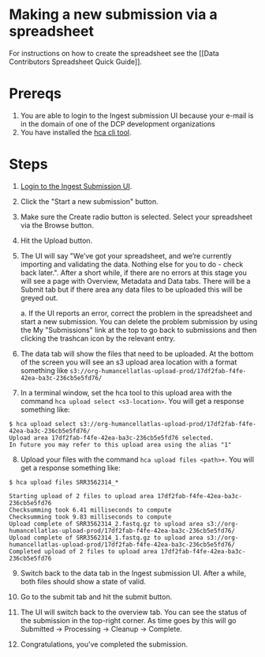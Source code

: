 # Making a new submission via a spreadsheet

For instructions on how to create the spreadsheet see the [[Data Contributors Spreadsheet Quick Guide]].

# Prereqs
1. You are able to login to the Ingest submission UI because your e-mail is in the domain of one of the DCP development organizations
2. You have installed the [hca cli tool](https://data.humancellatlas.org/guides/installing-the-hca-cli).

# Steps
1. [Login to the Ingest Submission UI](https://ui.ingest.data.humancellatlas.org/login).
2. Click the "Start a new submission" button.
3. Make sure the Create radio button is selected. Select your spreadsheet via the Browse button.
4. Hit the Upload button.
5. The UI will say "We’ve got your spreadsheet, and we’re currently importing and validating the data. Nothing else for you to do - check back later.". After a short while, if there are no errors at this stage you will see a page with Overview, Metadata and Data tabs. There will be a Submit tab but if there area any data files to be uploaded this will be greyed out.

   a. If the UI reports an error, correct the problem in the spreadsheet and start a new submission. You can delete the problem submission by using the My "Submissions" link at the top to go back to submissions and then clicking the trashcan icon by the relevant entry.

6. The data tab will show the files that need to be uploaded. At the bottom of the screen you will see an s3 upload area location with a format something like `s3://org-humancellatlas-upload-prod/17df2fab-f4fe-42ea-ba3c-236cb5e5fd76/`

7. In a terminal window, set the hca tool to this upload area with the command `hca upload select <s3-location>`. You will get a response something like:

```
$ hca upload select s3://org-humancellatlas-upload-prod/17df2fab-f4fe-42ea-ba3c-236cb5e5fd76/
Upload area 17df2fab-f4fe-42ea-ba3c-236cb5e5fd76 selected.
In future you may refer to this upload area using the alias "1"
```

8. Upload your files with the command `hca upload files <path>+`. You will get a response something like:

```
$ hca upload files SRR3562314_*

Starting upload of 2 files to upload area 17df2fab-f4fe-42ea-ba3c-236cb5e5fd76
Checksumming took 6.41 milliseconds to compute
Checksumming took 9.83 milliseconds to compute
Upload complete of SRR3562314_2.fastq.gz to upload area s3://org-humancellatlas-upload-prod/17df2fab-f4fe-42ea-ba3c-236cb5e5fd76/
Upload complete of SRR3562314_1.fastq.gz to upload area s3://org-humancellatlas-upload-prod/17df2fab-f4fe-42ea-ba3c-236cb5e5fd76/
Completed upload of 2 files to upload area 17df2fab-f4fe-42ea-ba3c-236cb5e5fd76
```

9. Switch back to the data tab in the Ingest submission UI. After a while, both files should show a state of valid.

10. Go to the submit tab and hit the submit button.

11. The UI will switch back to the overview tab. You can see the status of the submission in the top-right corner. As time goes by this will go Submitted -> Processing -> Cleanup -> Complete.

12. Congratulations, you've completed the submission.